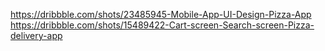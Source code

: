 https://dribbble.com/shots/23485945-Mobile-App-UI-Design-Pizza-App
https://dribbble.com/shots/15489422-Cart-screen-Search-screen-Pizza-delivery-app